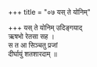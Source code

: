 +++
title = "०७ यस् ते योनिम्"

+++
यस् ते योनिम् उदिङ्गयाद्  
ऋषभो रेतसा सह ।  
स त आ सिञ्चतु प्रजां  
दीर्घायुं शतशारदाम् ॥